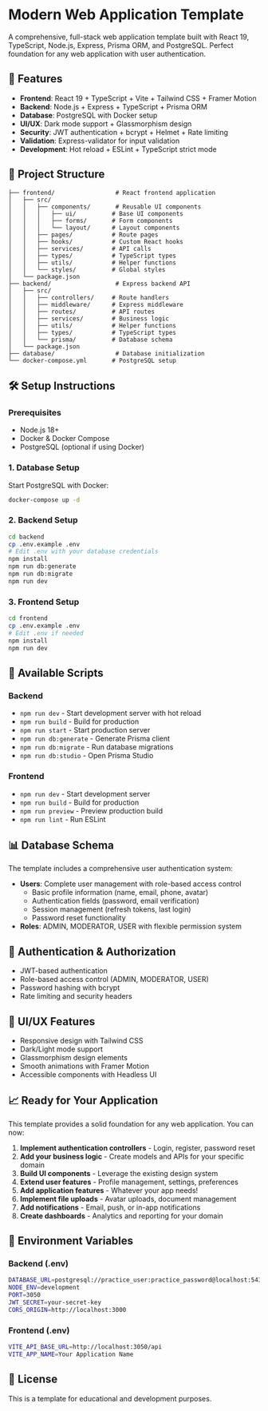 # Modern Web Application Template

A comprehensive, full-stack web application template built with React 19, TypeScript, Node.js, Express, Prisma ORM, and PostgreSQL. Perfect foundation for any web application with user authentication.

## 🚀 Features

- **Frontend**: React 19 + TypeScript + Vite + Tailwind CSS + Framer Motion
- **Backend**: Node.js + Express + TypeScript + Prisma ORM
- **Database**: PostgreSQL with Docker setup
- **UI/UX**: Dark mode support + Glassmorphism design
- **Security**: JWT authentication + bcrypt + Helmet + Rate limiting
- **Validation**: Express-validator for input validation
- **Development**: Hot reload + ESLint + TypeScript strict mode

## 📁 Project Structure

```
├── frontend/                 # React frontend application
│   ├── src/
│   │   ├── components/       # Reusable UI components
│   │   │   ├── ui/          # Base UI components
│   │   │   ├── forms/       # Form components
│   │   │   └── layout/      # Layout components
│   │   ├── pages/           # Route pages
│   │   ├── hooks/           # Custom React hooks
│   │   ├── services/        # API calls
│   │   ├── types/           # TypeScript types
│   │   ├── utils/           # Helper functions
│   │   └── styles/          # Global styles
│   └── package.json
├── backend/                  # Express backend API
│   ├── src/
│   │   ├── controllers/     # Route handlers
│   │   ├── middleware/      # Express middleware
│   │   ├── routes/          # API routes
│   │   ├── services/        # Business logic
│   │   ├── utils/           # Helper functions
│   │   ├── types/           # TypeScript types
│   │   └── prisma/          # Database schema
│   └── package.json
├── database/                 # Database initialization
└── docker-compose.yml       # PostgreSQL setup
```

## 🛠️ Setup Instructions

### Prerequisites

- Node.js 18+
- Docker & Docker Compose
- PostgreSQL (optional if using Docker)

### 1. Database Setup

Start PostgreSQL with Docker:
```bash
docker-compose up -d
```

### 2. Backend Setup

```bash
cd backend
cp .env.example .env
# Edit .env with your database credentials
npm install
npm run db:generate
npm run db:migrate
npm run dev
```

### 3. Frontend Setup

```bash
cd frontend
cp .env.example .env
# Edit .env if needed
npm install
npm run dev
```

## 🔧 Available Scripts

### Backend
- `npm run dev` - Start development server with hot reload
- `npm run build` - Build for production
- `npm run start` - Start production server
- `npm run db:generate` - Generate Prisma client
- `npm run db:migrate` - Run database migrations
- `npm run db:studio` - Open Prisma Studio

### Frontend
- `npm run dev` - Start development server
- `npm run build` - Build for production
- `npm run preview` - Preview production build
- `npm run lint` - Run ESLint

## 📊 Database Schema

The template includes a comprehensive user authentication system:

- **Users**: Complete user management with role-based access control
  - Basic profile information (name, email, phone, avatar)
  - Authentication fields (password, email verification)
  - Session management (refresh tokens, last login)
  - Password reset functionality
- **Roles**: ADMIN, MODERATOR, USER with flexible permission system

## 🔐 Authentication & Authorization

- JWT-based authentication
- Role-based access control (ADMIN, MODERATOR, USER)
- Password hashing with bcrypt
- Rate limiting and security headers

## 🎨 UI/UX Features

- Responsive design with Tailwind CSS
- Dark/Light mode support
- Glassmorphism design elements
- Smooth animations with Framer Motion
- Accessible components with Headless UI

## 📈 Ready for Your Application

This template provides a solid foundation for any web application. You can now:

1. **Implement authentication controllers** - Login, register, password reset
2. **Add your business logic** - Create models and APIs for your specific domain
3. **Build UI components** - Leverage the existing design system
4. **Extend user features** - Profile management, settings, preferences
5. **Add application features** - Whatever your app needs!
6. **Implement file uploads** - Avatar uploads, document management
7. **Add notifications** - Email, push, or in-app notifications
8. **Create dashboards** - Analytics and reporting for your domain

## 🔧 Environment Variables

### Backend (.env)
```bash
DATABASE_URL=postgresql://practice_user:practice_password@localhost:5432/practice_management
NODE_ENV=development
PORT=3050
JWT_SECRET=your-secret-key
CORS_ORIGIN=http://localhost:3000
```

### Frontend (.env)
```bash
VITE_API_BASE_URL=http://localhost:3050/api
VITE_APP_NAME=Your Application Name
```

## 📄 License

This is a template for educational and development purposes.